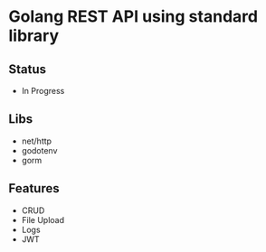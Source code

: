 # Golang REST API using standard library

## Status
- In Progress

## Libs
- net/http
- godotenv
- gorm

## Features
- CRUD
- File Upload
- Logs
- JWT